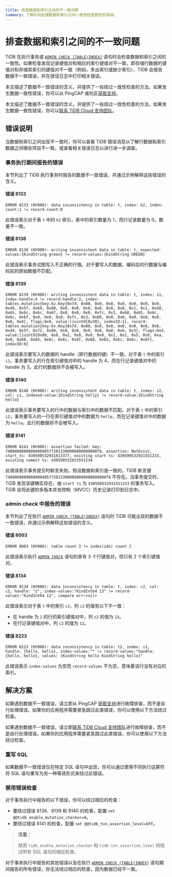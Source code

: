 ```yaml
---
title: 排查数据和索引之间的不一致问题
summary: 了解如何处理数据和索引之间一致性检查报告的错误。
---
```


# 排查数据和索引之间的不一致问题

TiDB 在执行事务或 [`ADMIN CHECK [TABLE|INDEX]`](/sql-statements/sql-statement-admin-check-table-index.md) 语句时会检查数据和索引之间的一致性。如果检查发现记录键值对和相应的索引键值对不一致，即存储行数据的键值对和存储其索引的键值对不一致（例如，多出索引或缺少索引），TiDB 会报告数据不一致错误，并在错误日志中打印相关错误。

<CustomContent platform="tidb">

本文描述了数据不一致错误的含义，并提供了一些绕过一致性检查的方法。如果发生数据一致性错误，你可以从 PingCAP 或社区[获取支持](/support.md)。

</CustomContent>

<CustomContent platform="tidb-cloud">

本文描述了数据不一致错误的含义，并提供了一些绕过一致性检查的方法。如果发生数据一致性错误，你可以[联系 TiDB Cloud 支持团队](/tidb-cloud/tidb-cloud-support.md)。

</CustomContent>

## 错误说明

当数据和索引之间出现不一致时，你可以查看 TiDB 错误消息以了解行数据和索引数据之间哪些项目不一致，或查看相关错误日志以进行进一步调查。

### 事务执行期间报告的错误

本节列出了 TiDB 执行事务时报告的数据不一致错误，并通过示例解释这些错误的含义。

#### 错误 8133

`ERROR 8133 (HY000): data inconsistency in table: t, index: k2, index-count:1 != record-count:0`

此错误表示对于表 `t` 中的 `k2` 索引，表中的索引数量为 1，而行记录数量为 0。数量不一致。

#### 错误 8138

`ERROR 8138 (HY000): writing inconsistent data in table: t, expected-values:{KindString green} != record-values:{KindString GREEN}`

此错误表示事务试图写入不正确的行值。对于要写入的数据，编码后的行数据与编码前的原始数据不匹配。

#### 错误 8139

`ERROR 8139 (HY000): writing inconsistent data in table: t, index: i1, index-handle:4 != record-handle:3, index: tables.mutation{key:kv.Key{0x74, 0x80, 0x0, 0x0, 0x0, 0x0, 0x0, 0x0, 0x49, 0x5f, 0x69, 0x80, 0x0, 0x0, 0x0, 0x0, 0x0, 0x0, 0x1, 0x1, 0x68, 0x65, 0x6c, 0x6c, 0x6f, 0x0, 0x0, 0x0, 0xfc, 0x1, 0x68, 0x65, 0x6c, 0x6c, 0x6f, 0x0, 0x0, 0x0, 0xfc, 0x3, 0x80, 0x0, 0x0, 0x0, 0x0, 0x0, 0x0, 0x4}, flags:0x0, value:[]uint8{0x30}, indexID:1}, record: tables.mutation{key:kv.Key{0x74, 0x80, 0x0, 0x0, 0x0, 0x0, 0x0, 0x0, 0x49, 0x5f, 0x72, 0x80, 0x0, 0x0, 0x0, 0x0, 0x0, 0x0, 0x3}, flags:0xd, value:[]uint8{0x80, 0x0, 0x2, 0x0, 0x0, 0x0, 0x1, 0x2, 0x5, 0x0, 0xa, 0x0, 0x68, 0x65, 0x6c, 0x6c, 0x6f, 0x68, 0x65, 0x6c, 0x6c, 0x6f}, indexID:0}`

此错误表示要写入的数据的 handle（即行数据的键）不一致。对于表 `t` 中的索引 `i1`，事务要写入的行在索引键值对中的 handle 为 4，而在行记录键值对中的 handle 为 3。此行的数据将不会被写入。

#### 错误 8140

`ERROR 8140 (HY000): writing inconsistent data in table: t, index: i2, col: c1, indexed-value:{KindString hellp} != record-value:{KindString hello}`

此错误表示事务要写入的行中的数据与索引中的数据不匹配。对于表 `t` 中的索引 `i2`，事务要写入的一行在索引键值对中的数据为 `hellp`，而在记录键值对中的数据为 `hello`。此行的数据将不会被写入。

#### 错误 8141

`ERROR 8141 (HY000): assertion failed: key: 7480000000000000405f72013300000000000000f8, assertion: NotExist, start_ts: 430590532931813377, existing start ts: 430590532931551233, existing commit ts: 430590532931551234`

此错误表示事务提交时断言失败。假设数据和索引是一致的，TiDB 断言键 `7480000000000000405f720133000000000000000000f8` 不存在。当事务提交时，TiDB 发现该键确实存在，由 `start ts` 为 `430590532931551233` 的事务写入。TiDB 会将此键的多版本并发控制（MVCC）历史记录打印到日志中。

### admin check 中报告的错误

本节列出了在执行 [`ADMIN CHECK [TABLE|INDEX]`](/sql-statements/sql-statement-admin-check-table-index.md) 语句时 TiDB 可能出现的数据不一致错误，并通过示例解释这些错误的含义。

#### 错误 8003

`ERROR 8003 (HY000): table count 3 != index(idx) count 2`

此错误表示执行 [`ADMIN CHECK`](/sql-statements/sql-statement-admin-check-table-index.md) 语句的表有 3 个行键值对，但只有 2 个索引键值对。

#### 错误 8134

`ERROR 8134 (HY000): data inconsistency in table: t, index: c2, col: c2, handle: "2", index-values:"KindInt64 13" != record-values:"KindInt64 12", compare err:<nil>`

此错误表示对于表 `t` 中的索引 `c2`，列 `c2` 的值有以下不一致：

- 在 handle 为 `2` 的行的索引键值对中，列 `c2` 的值为 `13`。
- 在行记录键值对中，列 `c2` 的值为 `12`。

#### 错误 8223

`ERROR 8223 (HY000): data inconsistency in table: t2, index: i1, handle: {hello, hello}, index-values:"" != record-values:"handle: {hello, hello}, values: [KindString hello KindString hello]"`

此错误表示 `index-values` 为空而 `record-values` 不为空，意味着该行没有对应的索引。

## 解决方案

<CustomContent platform="tidb">

如果遇到数据不一致错误，请立即从 PingCAP [获取支持](/support.md)进行故障排查，而不是自行处理错误。如果你的应用程序需要紧急跳过此类错误，你可以使用以下方法绕过检查。

</CustomContent>

<CustomContent platform="tidb-cloud">

如果遇到数据不一致错误，请立即[联系 TiDB Cloud 支持团队](/tidb-cloud/tidb-cloud-support.md)进行故障排查，而不是自行处理错误。如果你的应用程序需要紧急跳过此类错误，你可以使用以下方法绕过检查。

</CustomContent>

### 重写 SQL

如果数据不一致错误仅在特定 SQL 语句中出现，你可以通过使用不同执行运算符将 SQL 语句重写为另一种等效形式来绕过此错误。

### 禁用错误检查

对于事务执行中报告的以下错误，你可以绕过相应的检查：

- 要绕过错误 8138、8139 和 8140 的检查，配置 `set @@tidb_enable_mutation_checker=0`。
- 要绕过错误 8141 的检查，配置 `set @@tidb_txn_assertion_level=OFF`。

> **注意：**
>
> 禁用 `tidb_enable_mutation_checker` 和 `tidb_txn_assertion_level` 将绕过所有 SQL 语句的相应检查。

对于事务执行中报告的其他错误以及在执行 [`ADMIN CHECK [TABLE|INDEX]`](/sql-statements/sql-statement-admin-check-table-index.md) 语句期间报告的所有错误，你无法绕过相应的检查，因为数据已经不一致。
